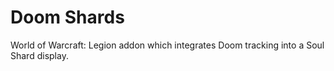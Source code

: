 # Doom Shards

World of Warcraft: Legion addon which integrates Doom tracking into a Soul Shard display.

